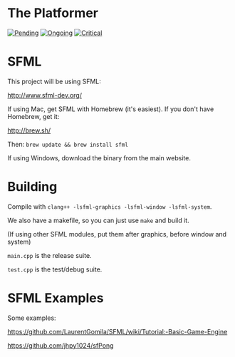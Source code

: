 # The Platformer

[![Pending](https://badge.waffle.io/UAF-CS372-Spring-2015/the-platformer.svg?label=pending/in-queue&title=Pending)](http://waffle.io/UAF-CS372-Spring-2015/the-platformer)
[![Ongoing](https://badge.waffle.io/UAF-CS372-Spring-2015/the-platformer.svg?label=ongoing&title=Ongoing)](http://waffle.io/UAF-CS372-Spring-2015/the-platformer)
[![Critical](https://badge.waffle.io/UAF-CS372-Spring-2015/the-platformer.svg?label=critical&title=Critical)](http://waffle.io/UAF-CS372-Spring-2015/the-platformer)

# SFML

This project will be using SFML:

http://www.sfml-dev.org/

If using Mac, get SFML with Homebrew (it's easiest). If you don't have Homebrew, get it:

http://brew.sh/

Then: `brew update && brew install sfml`

If using Windows, download the binary from the main website.

# Building

Compile with `clang++ -lsfml-graphics -lsfml-window -lsfml-system`.

We also have a makefile, so you can just use `make` and build it.

(If using other SFML modules, put them after graphics, before window and system)

`main.cpp` is the release suite.

`test.cpp` is the test/debug suite.

# SFML Examples

Some examples:

https://github.com/LaurentGomila/SFML/wiki/Tutorial:-Basic-Game-Engine

https://github.com/jhpy1024/sfPong